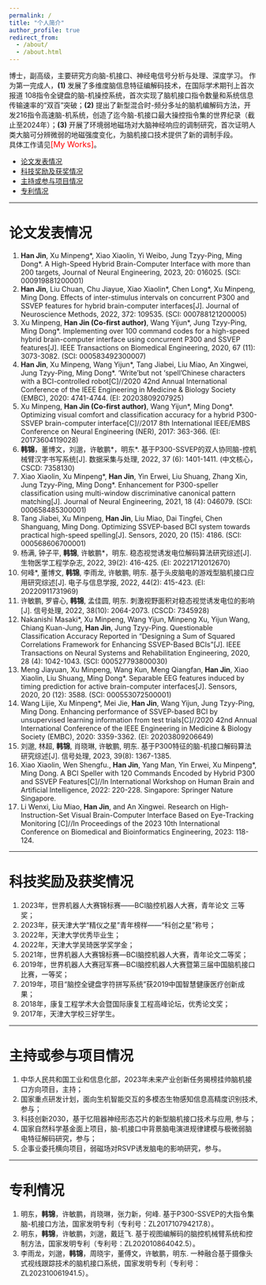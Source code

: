 ```yaml
---
permalink: /
title: "个人简介"
author_profile: true
redirect_from: 
  - /about/
  - /about.html
---
```


博士，副高级，主要研究方向脑-机接口、神经电信号分析与处理、深度学习。
作为第一完成人，**(1)** 发展了多维度脑信息特征编解码技术，在国际学术期刊上首次报道 108指令全键盘的脑-机操控系统，首次实现了脑机接口指令数量和系统信息传输速率的“双百”突破；**(2)** 提出了新型混合时-频分多址的脑机编解码方法，开发216指令高速脑-机系统，创造了迄今脑-机接口最大操控指令集的世界纪录（截止至2024年）；**(3)** 开展了环境弱地磁场对大脑神经响应的调制研究，首次证明人类大脑可分辨微弱的地磁强度变化，为脑机接口技术提供了新的调制手段。  
具体工作请见<font color=red size=3>[My Works]</font>。


<!-- TOC -->

- [论文发表情况](#%E8%AE%BA%E6%96%87%E5%8F%91%E8%A1%A8%E6%83%85%E5%86%B5)
- [科技奖励及获奖情况](#%E7%A7%91%E6%8A%80%E5%A5%96%E5%8A%B1%E5%8F%8A%E8%8E%B7%E5%A5%96%E6%83%85%E5%86%B5)
- [主持或参与项目情况](#%E4%B8%BB%E6%8C%81%E6%88%96%E5%8F%82%E4%B8%8E%E9%A1%B9%E7%9B%AE%E6%83%85%E5%86%B5)
- [专利情况](#%E4%B8%93%E5%88%A9%E6%83%85%E5%86%B5)

<!-- /TOC -->

---

# 论文发表情况  
1. **Han Jin**, Xu Minpeng*, Xiao Xiaolin, Yi Weibo, Jung Tzyy-Ping, Ming Dong*. A High-Speed Hybrid Brain-Computer Interface with more than 200 targets, Journal of Neural Engineering, 2023, 20: 016025. (SCI: 000919881200001)
2. **Han Jin**, Liu Chuan, Chu Jiayue, Xiao Xiaolin*, Chen Long*, Xu Minpeng, Ming Dong. Effects of inter-stimulus intervals on concurrent P300 and SSVEP features for hybrid brain-computer interfaces[J]. Journal of Neuroscience Methods, 2022, 372: 109535. (SCI: 000788121200005)
3. Xu Minpeng, **Han Jin (Co-first author)**, Wang Yijun*, Jung Tzyy-Ping, Ming Dong*. Implementing over 100 command codes for a high-speed hybrid brain-computer interface using concurrent P300 and SSVEP features[J]. IEEE Transactions on Biomedical Engineering, 2020, 67 (11): 3073-3082. (SCI: 000583492300007)
4. **Han Jin**, Xu Minpeng, Wang Yijun*, Tang Jiabei, Liu Miao, An Xingwei, Jung Tzyy-Ping, Ming Dong*. ‘Write’but not ‘spell’Chinese characters with a BCI-controlled robot[C]//2020 42nd Annual International Conference of the IEEE Engineering in Medicine & Biology Society (EMBC), 2020: 4741-4744. (EI: 20203809207925)
5. Xu Minpeng, **Han Jin (Co-first author)**, Wang Yijun*, Ming Dong*. Optimizing visual comfort and classification accuracy for a hybrid P300-SSVEP brain-computer interface[C]//2017 8th International IEEE/EMBS Conference on Neural Engineering (NER), 2017: 363-366. (EI: 20173604119028)
6. **韩锦**，董博文，刘邈，许敏鹏*，明东*. 基于P300-SSVEP的双人协同脑-控机械臂汉字书写系统[J]. 数据采集与处理, 2022, 37 (6): 1401-1411. (中文核心，CSCD: 7358130)
7. Xiao Xiaolin, Xu Minpeng*, **Han Jin**, Yin Erwei, Liu Shuang, Zhang Xin, Jung Tzyy-Ping, Ming Dong*. Enhancement for P300-speller classification using multi-window discriminative canonical pattern matching[J]. Journal of Neural Engineering, 2021, 18 (4): 046079. (SCI: 000658485300001)
8. Tang Jiabei, Xu Minpeng, **Han Jin**, Liu Miao, Dai Tingfei, Chen Shanguang, Ming Dong. Optimizing SSVEP-based BCI system towards practical high-speed spelling[J]. Sensors, 2020, 20 (15): 4186. (SCI: 000568606700001)
9. 杨满, 钟子平, **韩锦**, 许敏鹏*，明东. 稳态视觉诱发电位解码算法研究综述[J]. 生物医学工程学杂志, 2022, 39(2): 416-425. (EI: 20221712012670)
10. 何峰*, 董博文, **韩锦**, 李雨龙, 许敏鹏, 明东. 基于头皮脑电的游戏型脑机接口应用研究综述[J]. 电子与信息学报, 2022, 44(2): 415-423. (EI: 20220911731969)
11. 许敏鹏, 罗睿心, **韩锦**, 孟佳圆, 明东. 刺激视野面积对稳态视觉诱发电位的影响[J]. 信号处理, 2022, 38(10): 2064-2073. (CSCD: 7345928)
12. Nakanishi Masaki*, Xu Minpeng, Wang Yijun, Minpeng Xu, Yijun Wang, Chiang Kuan-Jung, **Han Jin**, Jung Tzyy-Ping. Questionable Classification Accuracy Reported in “Designing a Sum of Squared Correlations Framework for Enhancing SSVEP-Based BCIs”[J]. IEEE Transactions on Neural Systems and Rehabilitation Engineering, 2020, 28 (4): 1042-1043. (SCI: 000527793800030)
13. Meng Jiayuan, Xu Minpeng, Wang Kun, Meng Qiangfan, **Han Jin**, Xiao Xiaolin, Liu Shuang, Ming Dong*. Separable EEG features induced by timing prediction for active brain-computer interfaces[J]. Sensors, 2020, 20 (12): 3588. (SCI: 000553072500001)
14. Wang Lijie, Xu Minpeng*, Mei Jie, **Han Jin**, Wang Yijun, Jung Tzyy-Ping, Ming Dong. Enhancing performance of SSVEP-based BCI by unsupervised learning information from test trials[C]//2020 42nd Annual International Conference of the IEEE Engineering in Medicine & Biology Society (EMBC), 2020: 3359-3362. (EI: 20203809206649)
15. 刘邈, 林超, **韩锦**, 肖晓琳, 许敏鹏, 明东. 基于P300特征的脑-机接口解码算法研究综述[J]. 信号处理, 2023, 39(8): 1367-1385.
16. Xiao Xiaolin, Wen Shengfu., **Han Jin**, Yang Man, Yin Erwei, Xu Minpeng*, Ming Dong. A BCI Speller with 120 Commands Encoded by Hybrid P300 and SSVEP Features[C]//In International Workshop on Human Brain and Artificial Intelligence, 2022: 220-228. Singapore: Springer Nature Singapore.
17. Li Wenxi, Liu Miao, **Han Jin**, and An Xingwei. Research on High-Instruction-Set Visual Brain-Computer Interface Based on Eye-Tracking Monitoring [C]//In Proceedings of the 2023 10th International Conference on Biomedical and Bioinformatics Engineering, 2023: 118-124.

---

# 科技奖励及获奖情况
1. 2023年，世界机器人大赛锦标赛——BCI脑控机器人大赛，青年论文 三等奖；
2. 2023年，获天津大学“精仪之星”青年榜样——“科创之星”称号；
3. 2022年，天津大学优秀毕业生；
4. 2022年，天津大学吴琦医学奖学金；
5. 2021年，世界机器人大赛锦标赛—BCI脑控机器人大赛，青年论文二等奖；
6. 2019年，世界机器人大赛冠军赛—BCI脑控机器人大赛暨第三届中国脑机接口比赛，一等奖；
7. 2019年，项目“脑控全键盘字符拼写系统”获2019中国智慧健康医疗创新成果；
8. 2018年，康复工程学术大会暨国际康复工程高峰论坛，优秀论文奖；
9. 2017年，天津大学校三好学生。

---

# 主持或参与项目情况
1. 中华人民共和国工业和信息化部，2023年未来产业创新任务揭榜挂帅脑机接口方向项目，主持；
2. 国家重点研发计划，面向生机智能交互的多模态生物感知信息高精度识别技术, 参与；
3. 科技创新2030，基于忆阻器神经形态芯片的新型脑机接口技术与应用, 参与；
4. 国家自然科学基金面上项目，脑-机接口中背景脑电演进规律建模与极微弱脑电特征解码研究，参与；
5. 企事业委托横向项目，弱磁场对RSVP诱发脑电的影响研究，参与。

---

# 专利情况
1.	明东，**韩锦**，许敏鹏，肖晓琳，张力新，何峰. 基于P300-SSVEP的大指令集脑-机接口方法，国家发明专利（专利号：ZL201710794217.8）。
2.	明东，**韩锦**，许敏鹏，刘邈，戴廷飞. 基于视图编解码的脑控机械臂系统和控制方法，国家发明专利（专利号：ZL202010864042.5）。
3.	李雨龙，刘邈，**韩锦**，周晓宇，董傅文，许敏鹏，明东. 一种融合基于摄像头式视线跟踪技术的脑机接口系统，国家发明专利（专利号：ZL202310061941.5）。
